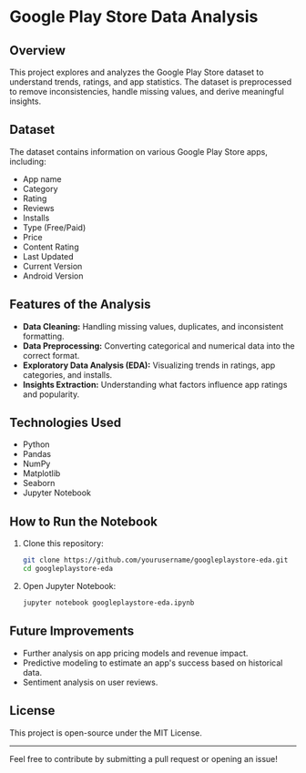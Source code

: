 # Google Play Store Data Analysis

## Overview
This project explores and analyzes the Google Play Store dataset to understand trends, ratings, and app statistics. The dataset is preprocessed to remove inconsistencies, handle missing values, and derive meaningful insights.

## Dataset
The dataset contains information on various Google Play Store apps, including:
- App name
- Category
- Rating
- Reviews
- Installs
- Type (Free/Paid)
- Price
- Content Rating
- Last Updated
- Current Version
- Android Version

## Features of the Analysis
- **Data Cleaning:** Handling missing values, duplicates, and inconsistent formatting.
- **Data Preprocessing:** Converting categorical and numerical data into the correct format.
- **Exploratory Data Analysis (EDA):** Visualizing trends in ratings, app categories, and installs.
- **Insights Extraction:** Understanding what factors influence app ratings and popularity.

## Technologies Used
- Python
- Pandas
- NumPy
- Matplotlib
- Seaborn
- Jupyter Notebook

## How to Run the Notebook
1. Clone this repository:
   ```sh
   git clone https://github.com/yourusername/googleplaystore-eda.git
   cd googleplaystore-eda
   ```

2. Open Jupyter Notebook:
   ```sh
   jupyter notebook googleplaystore-eda.ipynb
   ```

## Future Improvements
- Further analysis on app pricing models and revenue impact.
- Predictive modeling to estimate an app's success based on historical data.
- Sentiment analysis on user reviews.

## License
This project is open-source under the MIT License.

---

Feel free to contribute by submitting a pull request or opening an issue!

